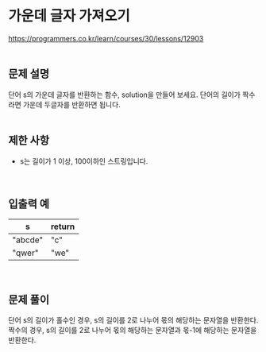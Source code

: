    
</br>

# 가운데 글자 가져오기

https://programmers.co.kr/learn/courses/30/lessons/12903   
</br>

## 문제 설명
단어 s의 가운데 글자를 반환하는 함수, solution을 만들어 보세요. 단어의 길이가 짝수라면 가운데 두글자를 반환하면 됩니다.   
</br>

## 제한 사항
* s는 길이가 1 이상, 100이하인 스트링입니다.   
</br>

## 입출력 예
s|return
---|---|
"abcde"|"c"
"qwer"|"we"   
</br>

## 문제 풀이
단어 s의 길이가 홀수인 경우, s의 길이를 2로 나누어 몫의 해당하는 문자열을 반환한다.   
짝수의 경우, s의 길이를 2로 나누어 몫의 해당하는 문자열과 몫-1에 해당하는 문자열을 반환한다.
</br>